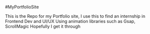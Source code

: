 #MyPortfolioSite

This is the Repo for my Portfolio site, I use this to find an internship in Frontend Dev and UI/UX
Using animation libraries such as Gsap, ScrollMagic
Hopefully I get it through

